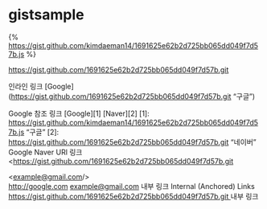 # gistsample




{% https://gist.github.com/kimdaeman14/1691625e62b2d725bb065dd049f7d57b.js %}



<script src="https://gist.github.com/kimdaeman14/1691625e62b2d725bb065dd049f7d57b.js"></script>
https://gist.github.com/1691625e62b2d725bb065dd049f7d57b.git


인라인 링크
[Google](https://gist.github.com/1691625e62b2d725bb065dd049f7d57b.git “구글”)

Google
참조 링크 
[Google][1]
[Naver][2]
[1]: https://gist.github.com/kimdaeman14/1691625e62b2d725bb065dd049f7d57b.js “구글”
[2]: https://gist.github.com/1691625e62b2d725bb065dd049f7d57b.git
 “네이버”	
Google
Naver
URl 링크
<https://gist.github.com/1691625e62b2d725bb065dd049f7d57b.git
>
<example@gmail.com/>	
http://google.com
example@gmail.com
내부 링크 Internal (Anchored) Links
[https://gist.github.com/1691625e62b2d725bb065dd049f7d57b.git
](#id) 내부 링크
